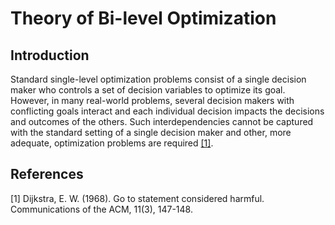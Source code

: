 # Theory of Bi-level Optimization
## Introduction

Standard single-level optimization problems consist of a single decision maker who controls a set of decision variables to optimize its goal. However, in many real-world problems, several decision makers with conflicting goals interact and each individual decision impacts the decisions and outcomes of the others. Such interdependencies cannot be captured with the standard setting of a single decision maker and other, more adequate, optimization problems are required [[1]](#1).


## References
<a id="1">[1]</a> 
Dijkstra, E. W. (1968). 
Go to statement considered harmful. 
Communications of the ACM, 11(3), 147-148.